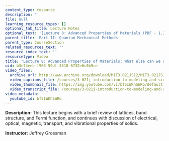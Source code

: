 ```yaml
---
content_type: resource
description: ''
file: null
learning_resource_types: []
optional_tab_title: Lecture Notes
optional_text: '[Lecture 8: Advanced Properties of Materials (PDF - 1.3MB)](resources/mit3_021js11_l8)'
parent_title: 'Part II: Quantum Mechanical Methods'
parent_type: CourseSection
related_resources_text: ''
resource_index_text: ''
resourcetype: Video
title: 'Lecture 8: Advanced Properties of Materials: What else can we do?'
uid: b3e74eeb-f963-59df-3310-6732e6c0b9ce
video_files:
  archive_url: http://www.archive.org/download/MIT3.021JS12/MIT3_021JS12_lec08_300k.mp4
  video_captions_file: /courses/3-021j-introduction-to-modeling-and-simulation-spring-2012/5cec94c7f1c15a3b9839959503e25686_bf5IWKhSWRo.vtt
  video_thumbnail_file: https://img.youtube.com/vi/bf5IWKhSWRo/default.jpg
  video_transcript_file: /courses/3-021j-introduction-to-modeling-and-simulation-spring-2012/3acae6af226c6487687a7f9ec8e42631_bf5IWKhSWRo.pdf
video_metadata:
  youtube_id: bf5IWKhSWRo
---
```


**Description:** This lecture begins with a brief review of lattices, band structure, and Fermi function, and continues with discussion of electrical, optical, magnetic, transport, and vibrational properties of solids.

**Instructor:** Jeffrey Grossman